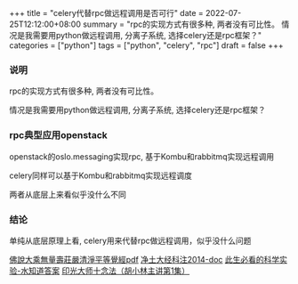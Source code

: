 +++
title = "celery代替rpc做远程调用是否可行"
date = 2022-07-25T12:12:00+08:00
summary = "rpc的实现方式有很多种, 两者没有可比性。 情况是我需要用python做远程调用, 分离子系统, 选择celery还是rpc框架？"
categories = ["python"]
tags = ["python", "celery", "rpc"]
draft = false
+++

### 说明

rpc的实现方式有很多种, 两者没有可比性。

情况是我需要用python做远程调用, 分离子系统, 选择celery还是rpc框架？


### rpc典型应用openstack

openstack的oslo.messaging实现rpc, 基于Kombu和rabbitmq实现远程调用

celery同样可以基于Kombu和rabbitmq实现远程调度

两者从底层上来看似乎没什么不同


### 结论

单纯从底层原理上看, celery用来代替rpc做远程调用，似乎没什么问题

[佛說大乘無量壽莊嚴清淨平等覺經pdf](http://www.sxjy360.top/page-download/)
[净土大经科注2014-doc](http://www.sxjy360.top/page-download/)
[此生必看的科学实验-水知道答案](http://www.sxjy360.top/page-download/)
[印光大师十念法（胡小林主讲第1集）](http://www.sxjy360.top/page-download/)